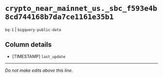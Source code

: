 # `crypto_near_mainnet_us._sbc_f593e4b8cd744168b7da7ce1161e35b1`
`bq-1` | `bigquery-public-data`

## Column details
* [TIMESTAMP] `last_update`

-------------------------------------------------------------------------------
*Do not make edits above this line.*
